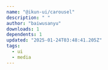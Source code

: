 ```yaml
---
name: "@ikun-ui/carousel"
description: " "
author: "baiwusanyu"
downloads: 1
dependents: 1
updated: "2025-01-24T03:48:41.205Z"
tags: 
  - ui
  - media
---
```

